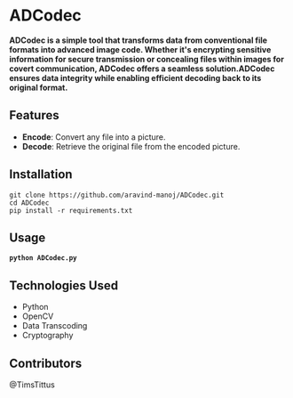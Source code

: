 # ADCodec

**ADCodec is a simple tool that transforms data from conventional file formats into advanced image code. Whether it's encrypting sensitive information for secure transmission or concealing files within images for covert communication, ADCodec offers a seamless solution.ADCodec ensures data integrity while enabling efficient decoding back to its original format.**

## Features

- **Encode**: Convert any file into a picture.
- **Decode**: Retrieve the original file from the encoded picture.


## Installation

```
git clone https://github.com/aravind-manoj/ADCodec.git
cd ADCodec
pip install -r requirements.txt
```

## Usage

**`python ADCodec.py`**

## Technologies Used

- Python
- OpenCV
- Data Transcoding
- Cryptography

## Contributors

@TimsTittus
